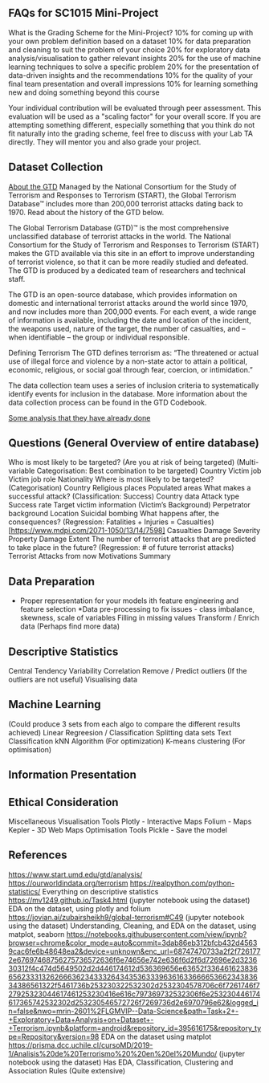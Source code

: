 ## FAQs for SC1015 Mini-Project
What is the Grading Scheme for the Mini-Project?
10% for coming up with your own problem definition based on a dataset
10% for data preparation and cleaning to suit the problem of your choice
20% for exploratory data analysis/visualisation to gather relevant insights
20% for the use of machine learning techniques to solve a specific problem
20% for the presentation of data-driven insights and the recommendations
10% for the quality of your final team presentation and overall impressions
10% for learning something new and doing something beyond this course

Your individual contribution will be evaluated through peer assessment.
This evaluation will be used as a "scaling factor" for your overall score.
If you are attempting something different, especially something that you think do not fit naturally into the grading scheme, feel free to discuss with your Lab TA directly. They will mentor you and also grade your project.

## Dataset Collection
[About the GTD](https://www.start.umd.edu/gtd/)
Managed by the National Consortium for the Study of Terrorism and Responses to Terrorism (START), the Global Terrorism Database™ includes more than 200,000 terrorist attacks dating back to 1970. Read about the history of the GTD below.

The Global Terrorism Database (GTD)™ is the most comprehensive unclassified database of terrorist attacks in the world. The National Consortium for the Study of Terrorism and Responses to Terrorism (START) makes the GTD available via this site in an effort to improve understanding of terrorist violence, so that it can be more readily studied and defeated. The GTD is produced by a dedicated team of researchers and technical staff.

The GTD is an open-source database, which provides information on domestic and international terrorist attacks around the world since 1970, and now includes more than 200,000 events. For each event, a wide range of information is available, including the date and location of the incident, the weapons used, nature of the target, the number of casualties, and – when identifiable – the group or individual responsible.

Defining Terrorism
The GTD defines terrorism as:
“The threatened or actual use of illegal force and violence by a non-state actor to attain a political, economic, religious, or social goal through fear, coercion, or intimidation.”

The data collection team uses a series of inclusion criteria to systematically identify events for inclusion in the database. More information about the data collection process can be found in the GTD Codebook.

[Some analysis that they have already done](https://www.start.umd.edu/gtd/analysis/) 

## Questions (General Overview of entire database)
Who is most likely to be targeted? (Are you at risk of being targeted)
(Multi-variable Categorisation: Best combination to be targeted)
Country
Victim job
Victim job role
Nationality
Where is most likely to be targeted?
(Categorisation)
Country
Religious places
Populated areas
What makes a successful attack? 
(Classification: Success)
Country data
Attack type
Success rate
Target victim information (Victim’s Background)
Perpetrator background 
Location
Suicidal bombing
What happens after, the consequences? 
(Regression: Fatalities + Injuries = Casualties) 
[https://www.mdpi.com/2071-1050/13/14/7598]
Casualties
Damage
Severity
Property Damage Extent
The number of terrorist attacks that are predicted to take place in the future?
(Regression: # of future terrorist attacks)
Terrorist Attacks from now
Motivations
Summary

## Data Preparation
* Proper representation for your models ith feature engineering and feature selection
*Data pre-processing to fix issues - class imbalance, skewness, scale of variables
Filling in missing values
Transform / Enrich data (Perhaps find more data)

## Descriptive Statistics
Central Tendency
Variability
Correlation
Remove / Predict outliers (If the outliers are not useful)
Visualising data

## Machine Learning
(Could produce 3 sets from each algo to compare the different results achieved)
Linear Regreesion / Classification
Splitting data sets
Text Classification
kNN Algorithm (For optimization)
K-means clustering (For optimisation)

## Information Presentation

## Ethical Consideration

Miscellaneous
Visualisation Tools
Plotly - Interactive Maps
Folium - Maps
Kepler - 3D Web Maps
Optimisation Tools
Pickle - Save the model

## References
https://www.start.umd.edu/gtd/analysis/
https://ourworldindata.org/terrorism 
https://realpython.com/python-statistics/ 
Everything on descriptive statistics
https://mv1249.github.io/Task4.html (jupyter notebook using the dataset)
EDA on the dataset, using plotly and folium
https://jovian.ai/zubairsheikh9/global-terrorism#C49 (jupyter notebook using the dataset)
Understanding, Cleaning, and EDA on the dataset, using matplot, seaborn
https://notebooks.githubusercontent.com/view/ipynb?browser=chrome&color_mode=auto&commit=3dab86eb312bfcb432d45639cac6fe6b48648ea2&device=unknown&enc_url=68747470733a2f2f7261772e67697468756275736572636f6e74656e742e636f6d2f6d72696e2d323630312f4c474d5649502d2d446174612d536369656e63652f336461623836656233313262666362343332643435363339636163366665366234383634386561322f5461736b253230322532302d2532304578706c6f7261746f727925323044617461253230416e616c797369732532306f6e253230446174617365742532302d253230546572726f7269736d2e6970796e62&logged_in=false&nwo=mrin-2601%2FLGMVIP--Data-Science&path=Task+2+-+Exploratory+Data+Analysis+on+Dataset+-+Terrorism.ipynb&platform=android&repository_id=395616175&repository_type=Repository&version=98 
EDA on the dataset using matplot
https://prisma.dcc.uchile.cl/cursoMD/2019-1/Analisis%20de%20Terrorismo%20%20en%20el%20Mundo/ (jupyter notebook using the dataset)
Has EDA, Classification, Clustering and Association Rules (Quite extensive)
